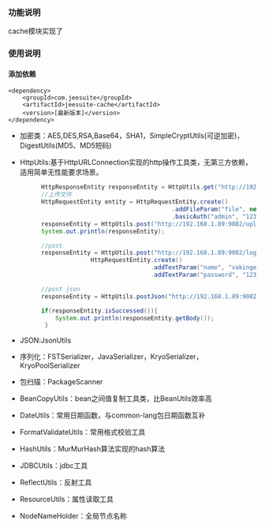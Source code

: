 ### 功能说明

cache模块实现了

### 使用说明

#### 添加依赖

```
<dependency>
    <groupId>com.jeesuite</groupId>
    <artifactId>jeesuite-cache</artifactId>
    <version>[最新版本]</version>
</dependency>
```

* 加密类：AES,DES,RSA,Base64，SHA1，SimpleCryptUtils\(可逆加密\)，DigestUtils\(MD5、MD5短码\)
* HttpUtils:基于HttpURLConnection实现的http操作工具类，无第三方依赖，适用简单无性能要求场景。

  ```java
        HttpResponseEntity responseEntity = HttpUtils.get("http://192.168.1.89:9082/info");
        //上传文件
        HttpRequestEntity entity = HttpRequestEntity.create()
                                             .addFileParam("file", new FileItem("/Users/jiangwei/Desktop/homepage.txt"))
                                             .basicAuth("admin", "123456");
        responseEntity = HttpUtils.post("http://192.168.1.89:9082/upload", entity);
        System.out.println(responseEntity);

        //post
        responseEntity = HttpUtils.post("http://192.168.1.89:9082/login", 
                      HttpRequestEntity.create()
                                       .addTextParam("name", "vakinge")
                                       .addTextParam("password", "123456"));

        //post json
        responseEntity = HttpUtils.postJson("http://192.168.1.89:9082/delete", "{'id':'1000'}", "utf-8");

        if(responseEntity.isSuccessed()){
            System.out.println(responseEntity.getBody());
         }
  ```

* JSON:JsonUtils

* 序列化：FSTSerializer，JavaSerializer，KryoSerializer，KryoPoolSerializer

* 包扫描：PackageScanner

* BeanCopyUtils：bean之间值复制工具类，比BeanUtils效率高

* DateUtils：常用日期函数，与common-lang包日期函数互补
* FormatValidateUtils：常用格式校验工具
* HashUtils：MurMurHash算法实现的hash算法
* JDBCUtils：jdbc工具
* ReflectUtils：反射工具
* ResourceUtils：属性读取工具
* NodeNameHolder：全局节点名称



